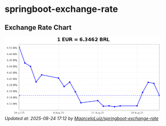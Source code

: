 # springboot-exchange-rate

<!-- EXCHANGE-RATE-START -->
## Exchange Rate Chart

![Exchange Rate Chart](charts/chart.png)*Updated at: 2025-08-24 17:12 by [MaarceloLuiz/springboot-exchange-rate](https://github.com/MaarceloLuiz/springboot-exchange-rate)*


<!-- EXCHANGE-RATE-END -->